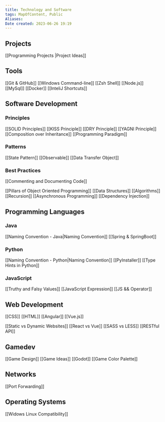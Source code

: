 ```yaml
---
title: Technology and Software
tags: MapOfContent, Public
Aliases:
Date created: 2023-06-26 19:19
---
```

## Projects
[[Programming Projects |Project Ideas]]

## Tools
[[Git & GitHub]]
[[Windows Command-line]]
[[Zsh Shell]]
[[Node.js]]
[[MySql]]
[[Docker]]
[[InteliJ Shortcuts]] 

## Software Development

### Principles
[[SOLID Principles]] 
[[KISS Principle]]
[[DRY Principle]]
[[YAGNI Principle]]
[[Composition over Inheritance]]
[[Programming Paradigm]]
### Patterns
[[State Pattern]]
[[Observable]]
[[Data Transfer Object]]
### Best Practices
[[Commenting and Documenting Code]]



[[Pillars of Object Oriented Programming]] 
[[Data Structures]]
[[Algorithms]]
[[Recursion]]
[[Asynchronous Programming]]
[[Dependency Injection]]
## Programming Languages
### Java
[[Naming Convention - Java|Naming Convention]] 
[[Spring & SpringBoot]]

### Python
[[Naming Convention - Python|Naming Convention]]
[[PyInstaller]]
[[Type Hints in Python]]

### JavaScript
[[Truthy and Falsy Values]]
[[JavaScript Expression]]
[[JS && Operator]]

## Web Development
[[CSS]]
[[HTML]]
[[Angular]]
[[Vue.js]]


[[Static vs Dynamic Websites]]
[[React vs Vue]]
[[SASS vs LESS]]
[[RESTful API]]
## Gamedev
[[Game Design]]
[[Game Ideas]]
[[Godot]]
[[Game Color Palette]]

## Networks
[[Port Forwarding]]

## Operating Systems
[[Widows Linux Compatibility]]